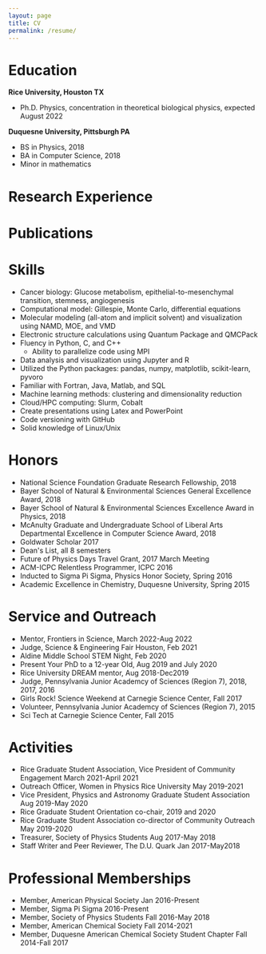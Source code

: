```yaml
---
layout: page
title: CV
permalink: /resume/
---
```



Education
=========
**Rice University, Houston TX**
- Ph.D. Physics, concentration in theoretical biological physics, expected August 2022


**Duquesne University, Pittsburgh PA**
- BS in Physics, 2018
- BA in Computer Science, 2018
- Minor in mathematics

Research Experience
===================


Publications
============


Skills
======

-   Cancer biology: Glucose metabolism, epithelial-to-mesenchymal
    transition, stemness, angiogenesis
-   Computational model: Gillespie, Monte Carlo, differential equations
-   Molecular modeling (all-atom and implicit solvent) and visualization using NAMD, MOE, and VMD
-   Electronic structure calculations using Quantum Package and QMCPack
-   Fluency in Python, C, and C++
    -   Ability to parallelize code using MPI
-   Data analysis and visualization using Jupyter and R
-   Utilized the Python packages: pandas, numpy, matplotlib, scikit-learn, pyvoro
-   Familiar with Fortran, Java, Matlab, and SQL
-   Machine learning methods: clustering and dimensionality reduction
-   Cloud/HPC computing: Slurm, Cobalt
-   Create presentations using Latex and PowerPoint
-   Code versioning with GitHub
-   Solid knowledge of Linux/Unix

Honors
======

-   National Science Foundation Graduate Research Fellowship, 2018
-   Bayer School of Natural & Environmental Sciences General Excellence
    Award, 2018
-   Bayer School of Natural & Environmental Sciences Excellence Award in
    Physics, 2018
-   McAnulty Graduate and Undergraduate School of Liberal Arts
    Departmental Excellence in Computer Science Award, 2018
-   Goldwater Scholar 2017
-   Dean's List, all 8 semesters
-   Future of Physics Days Travel Grant, 2017 March Meeting
-   ACM-ICPC Relentless Programmer, ICPC 2016
-   Inducted to Sigma Pi Sigma, Physics Honor Society, Spring 2016
-   Academic Excellence in Chemistry, Duquesne University, Spring 2015

Service and Outreach
====================

-   Mentor, Frontiers in Science, March 2022-Aug 2022
-   Judge, Science & Engineering Fair Houston, Feb 2021
-   Aldine Middle School STEM Night, Feb 2020
-   Present Your PhD to a 12-year Old, Aug 2019 and July 2020
-   Rice University DREAM mentor, Aug 2018-Dec2019
-   Judge, Pennsylvania Junior Academcy of Sciences (Region 7), 2018, 2017, 2016
-   Girls Rock! Science Weekend at Carnegie Science Center, Fall 2017
-   Volunteer, Pennsylvania Junior Academcy of Sciences (Region 7), 2015
-   Sci Tech at Carnegie Science Center, Fall 2015

Activities
==========

-   Rice Graduate Student Association, Vice President of Community Engagement March 2021-April 2021
-   Outreach Officer, Women in Physics Rice University May 2019-2021
-   Vice President, Physics and Astronomy Graduate Student Association Aug 2019-May 2020
-   Rice Graduate Student Orientation co-chair, 2019 and 2020
-   Rice Graduate Student Association co-director of Community Outreach May 2019-2020
-   Treasurer, Society of Physics Students Aug 2017-May 2018
-   Staff Writer and Peer Reviewer, The D.U. Quark Jan 2017-May2018

Professional Memberships
========================

-   Member, American Physical Society Jan 2016-Present
-   Member, Sigma Pi Sigma 2016-Present
-   Member, Society of Physics Students Fall 2016-May 2018
-   Member, American Chemical Society Fall 2014-2021
-   Member, Duquesne American Chemical Society Student Chapter Fall 2014-Fall 2017
